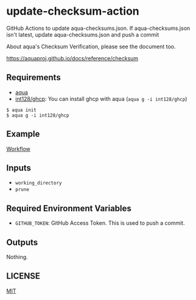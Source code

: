 # update-checksum-action

GitHub Actions to update aqua-checksums.json. If aqua-checksums.json isn't latest, update aqua-checksums.json and push a commit

About aqua's Checksum Verification, please see the document too.

https://aquaproj.github.io/docs/reference/checksum

## Requirements

- [aqua](https://aquaproj.github.io/)
- [int128/ghcp](https://github.com/int128/ghcp): You can install ghcp with aqua (`aqua g -i int128/ghcp`)

```console
$ aqua init
$ aqua g -i int128/ghcp
```

## Example

[Workflow](https://github.com/aquaproj/example-update-checksum/blob/main/.github/workflows/test.yaml)

## Inputs

- `working_directory`
- `prune`

## Required Environment Variables

- `GITHUB_TOKEN`: GitHub Access Token. This is used to push a commit.

## Outputs

Nothing.

## LICENSE

[MIT](LICENSE)
